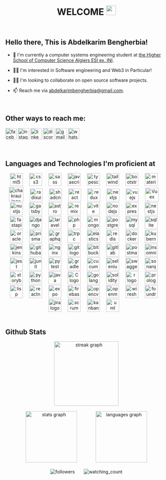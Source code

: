 <div align="center">
  <h1 align="center">WELCOME <img src="https://raw.githubusercontent.com/MartinHeinz/MartinHeinz/master/wave.gif" width="30"/></h1>
</div>

<br clear="both">

## Hello there, This is Abdelkarim Bengherbia!

- 🏫 I'm currently a computer systems engineering student at [the Higher School of Computer Science Algiers ESI ex. INI](https://www.esi.dz/).

- 🙋‍♂️ I'm interested in Software engineering and Web3 in Particular!

- 💁‍♂️ I'm looking to collaborate on open source software projects.

- 📫 Reach me via [abdelkarimbengherbia@gmail.com](mailto:abdelkarimbengherbia@gmail.com).

<br clear="both">

## Other ways to reach me:
[<img src="https://img.shields.io/static/v1?message=Facebook&logo=facebook&label=&color=1877F2&logoColor=white&labelColor=&style=for-the-badge" height="35" alt="facebook logo"  />][facebook]
[<img src="https://img.shields.io/static/v1?message=Instagram&logo=instagram&label=&color=E4405F&logoColor=white&labelColor=&style=for-the-badge" height="35" alt="instagram logo"  />][instagram]
[<img src="https://img.shields.io/static/v1?message=LinkedIn&logo=linkedin&label=&color=0077B5&logoColor=white&labelColor=&style=for-the-badge" height="35" alt="linkedin logo"  />][linkedin]
[<img src="https://img.shields.io/static/v1?message=Discord&logo=discord&label=&color=7289DA&logoColor=white&labelColor=&style=for-the-badge" height="35" alt="discord logo"  />][discord]
[<img src="https://img.shields.io/static/v1?message=Gmail&logo=gmail&label=&color=D14836&logoColor=white&labelColor=&style=for-the-badge" height="35" alt="gmail logo"  />][gmail]
[<img src="https://img.shields.io/static/v1?message=Whatsapp&logo=whatsapp&label=&color=25D366&logoColor=white&labelColor=&style=for-the-badge" height="35" alt="whatsapp logo"  />][whatsapp]

<br clear="both">

## Languages and Technologies I'm proficient at
<div align="center">
  <img src="https://cdn.jsdelivr.net/gh/devicons/devicon/icons/html5/html5-original.svg" height="40" alt="html5 logo"  />
  <img width="12" />
  <img src="https://cdn.jsdelivr.net/gh/devicons/devicon/icons/css3/css3-original.svg" height="40" alt="css3 logo"  />
  <img width="12" />
  <img src="https://cdn.jsdelivr.net/gh/devicons/devicon/icons/sass/sass-original.svg" height="40" alt="sass logo"  />
  <img width="12" />
  <img src="https://cdn.jsdelivr.net/gh/devicons/devicon/icons/javascript/javascript-original.svg" height="40" alt="javascript logo"  />
  <img width="12" />
  <img src="https://cdn.jsdelivr.net/gh/devicons/devicon/icons/typescript/typescript-original.svg" height="40" alt="typescript logo"  />
  <img width="12" />
    <img src="https://cdn.simpleicons.org/tailwindcss/06B6D4" height="40" alt="tailwindcss logo"  />
  <img width="12" />
  <img src="https://cdn.jsdelivr.net/gh/devicons/devicon/icons/bootstrap/bootstrap-original.svg" height="40" alt="bootstrap logo"  />
  <img width="12" />
  <img src="https://cdn.jsdelivr.net/gh/devicons/devicon/icons/materialui/materialui-original.svg" height="40" alt="materialui logo"  />
  <img width="12" />
  <img src="https://img.icons8.com/color/512/chakra-ui.png" height="45" alt="chakraui logo"  />
  <img width="12" />
  <img src="https://cdn.simpleicons.org/radixui/161618" height="40" alt="radixui logo"  />
  <img width="12" />
  <img src="https://cdn.simpleicons.org/shadcnui/000000" height="40" alt="shadcnui logo"  />
  <img width="12" />
    <img src="https://cdn.jsdelivr.net/gh/devicons/devicon/icons/react/react-original.svg" height="40" alt="react logo"  />
  <img width="12" />
  <img src="https://cdn.jsdelivr.net/gh/devicons/devicon/icons/redux/redux-original.svg" height="40" alt="redux logo"  />
  <img width="12" />
  <img src="https://cdn.jsdelivr.net/gh/devicons/devicon/icons/nextjs/nextjs-original.svg" height="40" alt="nextjs logo"  />
  <img width="12" />
  <img src="https://cdn.jsdelivr.net/gh/devicons/devicon/icons/vuejs/vuejs-original.svg" height="40" alt="vuejs logo"  />
  <img width="12" />
  <img src="https://user-images.githubusercontent.com/7110136/29002857-9e802f08-7ab4-11e7-9c31-604b5d0d0c19.png" height="42" alt="Vuex logo"  />
  <img width="12" />
  <img src="https://www.google.com/url?sa=i&url=https%3A%2F%2Fnuxt.com%2Fdesign-kit&psig=AOvVaw0wsbDXDqvcZzxAxiQt-4fG&ust=1742656594493000&source=images&cd=vfe&opi=89978449&ved=0CBUQjRxqFwoTCIiA5O27m4wDFQAAAAAdAAAAABAE" height="40" alt="nuxtjs logo"  />
  <img width="12" />
  <img src="https://cdn.simpleicons.org/gatsby/663399" height="40" alt="gatsby logo"  />
  <img width="12" />
  <img src="https://cdn.simpleicons.org/astro/FF5D01" height="40" alt="astro logo"  />
  <img width="12" />
  <img src="https://cdn.simpleicons.org/remix/000000" height="40" alt="remix logo"  />
  <img width="12" />
  <img src="https://cdn.simpleicons.org/vite/646CFF" height="40" alt="vite logo"  />
  <img width="12" />
    <img src="https://cdn.jsdelivr.net/gh/devicons/devicon/icons/nodejs/nodejs-original.svg" height="40" alt="nodejs logo"  />
  <img width="12" />
  <img src="https://skillicons.dev/icons?i=express" height="40" alt="express logo"  />
  <img width="12" />
  <img src="https://cdn.simpleicons.org/nestjs/E0234E" height="40" alt="nestjs logo"  />
  <img width="12" />
  <img src="https://cdn.simpleicons.org/fastapi/009688" height="40" alt="fastapi logo"  />
  <img width="12" />
  <img src="https://cdn.simpleicons.org/django/092E20" height="40" alt="django logo"  />
  <img width="12" />
  <img src="https://cdn.simpleicons.org/laravel/FF2D20" height="40" alt="laravel logo"  />
  <img width="12" />
  <img src="https://skillicons.dev/icons?i=php" height="40" alt="php logo"  />
  <img width="12" />
    <img src="https://cdn.jsdelivr.net/gh/devicons/devicon/icons/mongodb/mongodb-original.svg" height="40" alt="mongodb logo"  />
  <img width="12" />
  <img src="https://cdn.jsdelivr.net/gh/devicons/devicon/icons/postgresql/postgresql-original.svg" height="40" alt="postgresql logo"  />
  <img width="12" />
  <img src="https://cdn.jsdelivr.net/gh/devicons/devicon/icons/mysql/mysql-original.svg" height="40" alt="mysql logo"  />
  <img width="12" />
  <img src="https://cdn.jsdelivr.net/gh/devicons/devicon/icons/sqlite/sqlite-original.svg" height="40" alt="sqlite logo"  />
  <img width="12" />
  <img src="https://cdn.simpleicons.org/oracle/F80000" height="40" alt="oracle logo"  />
  <img width="12" />
  <img src="https://cdn.simpleicons.org/prisma/2D3748" height="40" alt="prisma logo"  />
  <img width="12" />
  <img src="https://cdn.jsdelivr.net/gh/devicons/devicon/icons/graphql/graphql-plain.svg" height="40" alt="graphql logo"  />
  <img width="12" />
  <img src="https://trpc.io/img/logo.svg" height="40" alt="trpc logo"  />
  <img width="12" />
  <img src="https://cdn.simpleicons.org/elasticsearch/005571" height="40" alt="elasticsearch logo"  />
  <img width="12" />
  <img src="https://skillicons.dev/icons?i=redis" height="40" alt="redis logo"  />
  <img width="12" />
    <img src="https://cdn.simpleicons.org/docker/2496ED" height="40" alt="docker logo"  />
  <img width="12" />
  <img src="https://skillicons.dev/icons?i=kubernetes" height="40" alt="kubernetes logo"  />
  <img width="12" />
  <img src="https://skillicons.dev/icons?i=jenkins" height="40" alt="jenkins logo"  />
  <img width="12" />
  <img src="https://cdn.simpleicons.org/githubactions/2088FF" height="40" alt="githubactions logo"  />
  <img width="12" />
  <img src="https://cdn.simpleicons.org/nginx/009639" height="40" alt="nginx logo"  />
  <img width="12" />
  <img src="https://cdn.jsdelivr.net/gh/devicons/devicon/icons/git/git-original.svg" height="40" alt="git logo"  />
  <img width="12" />
  <img src="https://cdn.jsdelivr.net/gh/devicons/devicon/icons/bitbucket/bitbucket-original.svg" height="40" alt="bitbucket logo"  />
  <img width="12" />
  <img src="https://skillicons.dev/icons?i=gitlab" height="40" alt="gitlab logo"  />
  <img width="12" />
    <img src="https://skillicons.dev/icons?i=postman" height="40" alt="postman logo"  />
  <img width="12" />
  <img src="https://cdn.simpleicons.org/insomnia/4000BF" height="40" alt="insomnia logo"  />
  <img width="12" />
  <img src="https://cdn.jsdelivr.net/gh/devicons/devicon/icons/jest/jest-plain.svg" height="40" alt="jest logo"  />
  <img width="12" />
  <img src="https://cdn.simpleicons.org/junit5/25A162" height="40" alt="junit logo"  />
  <img width="12" />
  <img src="https://cdn.simpleicons.org/pytest/0A9EDC" height="40" alt="pytest logo"  />
  <img width="12" />
  <img src="https://cdn.simpleicons.org/gradle/02303A" height="40" alt="gradle logo"  />
  <img width="12" />
  <img src="https://cdn.simpleicons.org/cucumber/23D96C" height="40" alt="cucumber logo"  />
  <img width="12" />
  <img src="https://cdn.simpleicons.org/selenium/43B02A" height="40" alt="selenium logo"  />
  <img width="12" />
  <img src="https://cdn.simpleicons.org/swagger/85EA2D" height="40" alt="swagger logo"  />
  <img width="12" />
  <img src="https://cdn.simpleicons.org/sonarqube/4E9BCD" height="40" alt="sonarqube logo"  />
  <img width="12" />
  <img src="https://cdn.simpleicons.org/storybook/FF4785" height="40" alt="storybook logo"  />
  <img width="12" />
    <img src="https://cdn.jsdelivr.net/gh/devicons/devicon/icons/python/python-original.svg" height="40" alt="python logo"  />
  <img width="12" />
  <img src="https://cdn.jsdelivr.net/gh/devicons/devicon/icons/java/java-original.svg" height="40" alt="java logo"  />
  <img width="12" />
  <img src="https://cdn.jsdelivr.net/gh/devicons/devicon/icons/c/c-original.svg" height="40" alt="C logo"  />
  <img width="12" />
  <img src="https://cdn.simpleicons.org/go/00ADD8" height="40" alt="golang logo"  />
  <img width="12" />
  <img src="https://cdn.simpleicons.org/solidity/363636" height="40" alt="solidity logo"  />
  <img width="12" />
  <img src="https://cdn.simpleicons.org/r/276DC3" height="40" alt="r logo"  />
  <img width="12" />
  <img src="https://cdn.simpleicons.org/prolog/FF5722" height="40" alt="prolog logo"  />
  <img width="12" />
  <img src="https://cdn.simpleicons.org/commonlisp/3FB68B" height="40" alt="lisp logo"  />
  <img width="12" />
    <img src="https://cdn.simpleicons.org/reactnative/61DAFB" height="40" alt="reactnative logo"  />
  <img width="12" />
  <img src="https://cdn.simpleicons.org/expo/000020" height="40" alt="expo logo"  />
  <img width="12" />
  <img src="https://cdn.jsdelivr.net/gh/devicons/devicon/icons/firebase/firebase-plain.svg" height="40" alt="firebase logo"  />
  <img width="12" />
    <img src="https://cdn.simpleicons.org/opencv/5C3EE8" height="40" alt="opencv logo"  />
  <img width="12" />
  <img src="https://cdn.simpleicons.org/openmp/003366" height="40" alt="openmp logo"  />
  <img width="12" />
  <img src="https://cdn.simpleicons.org/wireshark/1679A7" height="40" alt="wireshark logo"  />
  <img width="12" />
  <img src="https://cdn.simpleicons.org/foundry/5B4739" height="40" alt="foundry logo"  />
  <img width="12" />
    <img src="https://cdn.simpleicons.org/jira/0052CC" height="40" alt="jira logo"  />
  <img width="12" />
  <img src="https://cdn.simpleicons.org/scrumalliance/009FDA" height="40" alt="scrum logo"  />
  <img width="12" />
  <img src="https://cdn.simpleicons.org/kanban/167782" height="40" alt="kanban logo"  />
  <img width="12" />
  <img src="https://cdn.simpleicons.org/uml/FABD14" height="40" alt="uml logo"  />
  <img width="12" />
</div>

<br clear="both">

## Github Stats

<div align="center">
  <img src="https://streak-stats.demolab.com?user=Abdelkarim17B&locale=en&mode=daily&theme=dark&hide_border=false&border_radius=5&order=3" height="200" alt="streak graph"  />
  <br clear="both">
  <br clear="both">
  <img src="https://github-readme-stats.vercel.app/api?username=Abdelkarim17B&hide_title=false&hide_rank=false&show_icons=true&hide_border=true&include_all_commits=true&count_private=true&disable_animations=false&theme=radical&locale=en&custom_title=My%20Github%20Stats" height="160" alt="stats graph"  />
  <img width="50" />
  <img src="https://github-readme-stats.vercel.app/api/top-langs?username=Abdelkarim17B&locale=en&hide_title=false&hide_border=true&layout=compact&card_width=320&langs_count=5&theme=radical" height="160" alt="languages graph"  />
  <br clear="both">
  <br clear="both">
  <img alt="followers" src="https://img.shields.io/github/followers/Abdelkarim17B?label=Followers&style=social">
  <img width="20" />
  <img src="https://komarev.com/ghpvc/?username=Abdelkarim17B&color=blue" alt="watching_count" />
</div>


[discord]: https://discordapp.com/users/abdelkarim_bengherbia
[facebook]: https://web.facebook.com/abdelkarim.bengherbia.33
[instagram]: https://www.instagram.com/karim.svg/?hl=fr
[linkedin]: https://www.linkedin.com/in/abdelkarim-bengherbia-a0979b225/
[gmail]: mailto:abdelkarimbengherbia@gmail.com
[whatsapp]: https://wa.me/213540564621
